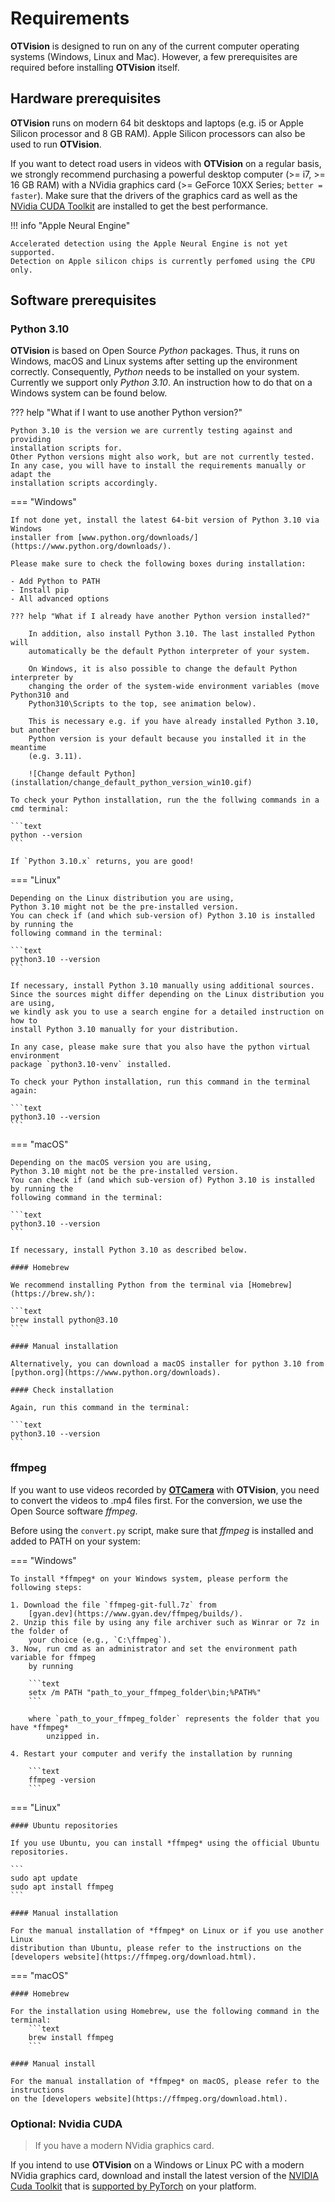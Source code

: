 # Requirements

**OTVision** is designed to run on any of the current computer operating systems
(Windows, Linux and Mac).
However, a few prerequisites are required before installing **OTVision** itself.

## Hardware prerequisites

**OTVision** runs on modern 64 bit desktops and laptops (e.g. i5 or Apple Silicon
processor and 8 GB RAM).
Apple Silicon processors can also be used to run **OTVision**.

If you want to detect road users in videos with **OTVision** on a regular basis, we
strongly recommend purchasing a powerful desktop computer
(>= i7, >= 16 GB RAM)
with a NVidia graphics card (>= GeForce 10XX Series; `better = faster`).
Make sure that the drivers of the graphics card as well as the
[NVidia CUDA Toolkit](#optional-nvidia-cuda)
are installed to get the best performance.

!!! info "Apple Neural Engine"

    Accelerated detection using the Apple Neural Engine is not yet supported.
    Detection on Apple silicon chips is currently perfomed using the CPU only.

## Software prerequisites

### Python 3.10

**OTVision** is based on Open Source *Python* packages.
Thus, it runs on Windows, macOS and Linux systems after setting up the environment
correctly.
Consequently, *Python* needs to be installed on your system.
Currently we support only *Python 3.10*.
An instruction how to do that on a Windows system can be found below.

??? help "What if I want to use another Python version?"

    Python 3.10 is the version we are currently testing against and providing
    installation scripts for.
    Other Python versions might also work, but are not currently tested.
    In any case, you will have to install the requirements manually or adapt the
    installation scripts accordingly.

=== "Windows"

    If not done yet, install the latest 64-bit version of Python 3.10 via Windows
    installer from [www.python.org/downloads/](https://www.python.org/downloads/).

    Please make sure to check the following boxes during installation:

    - Add Python to PATH
    - Install pip
    - All advanced options

    ??? help "What if I already have another Python version installed?"

        In addition, also install Python 3.10. The last installed Python will
        automatically be the default Python interpreter of your system.

        On Windows, it is also possible to change the default Python interpreter by
        changing the order of the system-wide environment variables (move Python310 and
        Python310\Scripts to the top, see animation below).

        This is necessary e.g. if you have already installed Python 3.10, but another
        Python version is your default because you installed it in the meantime
        (e.g. 3.11).

        ![Change default Python](installation/change_default_python_version_win10.gif)
    
    To check your Python installation, run the the follwing commands in a cmd terminal:
    
    ```text
    python --version
    ```

    If `Python 3.10.x` returns, you are good!

=== "Linux"

    Depending on the Linux distribution you are using,
    Python 3.10 might not be the pre-installed version.
    You can check if (and which sub-version of) Python 3.10 is installed by running the
    following command in the terminal:

    ```text
    python3.10 --version
    ```

    If necessary, install Python 3.10 manually using additional sources. 
    Since the sources might differ depending on the Linux distribution you are using,
    we kindly ask you to use a search engine for a detailed instruction on how to
    install Python 3.10 manually for your distribution. 
    
    In any case, please make sure that you also have the python virtual environment
    package `python3.10-venv` installed.

    To check your Python installation, run this command in the terminal again:
    
    ```text
    python3.10 --version
    ```

=== "macOS"

    Depending on the macOS version you are using,
    Python 3.10 might not be the pre-installed version.
    You can check if (and which sub-version of) Python 3.10 is installed by running the
    following command in the terminal:

    ```text
    python3.10 --version
    ```

    If necessary, install Python 3.10 as described below.

    #### Homebrew

    We recommend installing Python from the terminal via [Homebrew](https://brew.sh/): 
    
    ```text
    brew install python@3.10
    ```

    #### Manual installation

    Alternatively, you can download a macOS installer for python 3.10 from
    [python.org](https://www.python.org/downloads).

    #### Check installation

    Again, run this command in the terminal:

    ```text
    python3.10 --version
    ```

### ffmpeg

If you want to use videos recorded by [**OTCamera**](/OTCamera) with **OTVision**,
you need to convert the videos to .mp4 files first.
For the conversion, we use the Open Source software *ffmpeg*.

Before using the `convert.py` script, make sure that *ffmpeg* is installed and added to
PATH on your system:

=== "Windows"

    To install *ffmpeg* on your Windows system, please perform the following steps:
    
    1. Download the file `ffmpeg-git-full.7z` from
        [gyan.dev](https://www.gyan.dev/ffmpeg/builds/).  
    2. Unzip this file by using any file archiver such as Winrar or 7z in the folder of
        your choice (e.g., `C:\ffmpeg`).
    3. Now, run cmd as an administrator and set the environment path variable for ffmpeg
        by running 
    
        ```text 
        setx /m PATH "path_to_your_ffmpeg_folder\bin;%PATH%"
        ```
        
        where `path_to_your_ffmpeg_folder` represents the folder that you have *ffmpeg*
            unzipped in.
    
    4. Restart your computer and verify the installation by running 

        ```text 
        ffmpeg -version
        ```

=== "Linux"

    #### Ubuntu repositories

    If you use Ubuntu, you can install *ffmpeg* using the official Ubuntu repositories.

    ```
    sudo apt update
    sudo apt install ffmpeg
    ``` 

    #### Manual installation

    For the manual installation of *ffmpeg* on Linux or if you use another Linux
    distribution than Ubuntu, please refer to the instructions on the
    [developers website](https://ffmpeg.org/download.html).

=== "macOS"

    #### Homebrew

    For the installation using Homebrew, use the following command in the terminal:
        ```text
        brew install ffmpeg
        ```

    #### Manual install

    For the manual installation of *ffmpeg* on macOS, please refer to the instructions
    on the [developers website](https://ffmpeg.org/download.html).

### Optional: Nvidia CUDA

> If you have a modern NVidia graphics card.

If you intend to use **OTVision** on a Windows or Linux PC with a modern
NVidia graphics card, download and install the latest version of the
[NVIDIA Cuda Toolkit](https://developer.nvidia.com/cuda-downloads) that is
[supported by PyTorch](https://pytorch.org/) on your platform.

